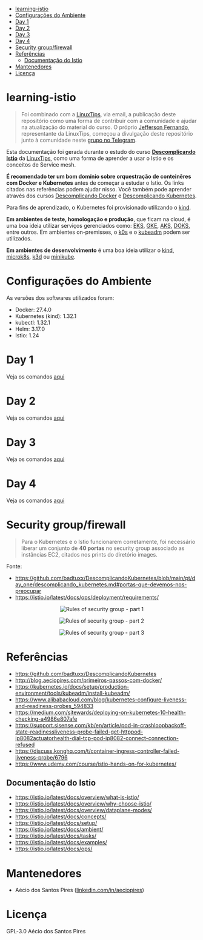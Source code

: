 <!-- TOC -->

- [learning-istio](#learning-istio)
- [Configurações do Ambiente](#configurações-do-ambiente)
- [Day 1](#day-1)
- [Day 2](#day-2)
- [Day 3](#day-3)
- [Day 4](#day-4)
- [Security group/firewall](#security-groupfirewall)
- [Referências](#referências)
  - [Documentação do Istio](#documentação-do-istio)
- [Mantenedores](#mantenedores)
- [Licença](#licença)

<!-- TOC -->

# learning-istio

> Foi combinado com a [LinuxTips](https://www.linuxtips.io), via email, a publicação deste repositório como uma forma de contribuir com a comunidade e ajudar na atualização do material do curso. O próprio [Jefferson Fernando](https://twitter.com/badtux_), representante da LinuxTips, começou a divulgação deste repositório junto à comunidade neste [grupo no Telegram](https://t.me/joinchat/GmIMiRVkN55gwDhTlDWCqA).

Esta documentação foi gerada durante o estudo do curso **[Descomplicando Istio](https://www.linuxtips.io/products/descomplicando-o-istio)** da [LinuxTips](https://www.linuxtips.io), como uma forma de aprender a usar o Istio e os conceitos de Service mesh.

**É recomendado ter um bom domínio sobre orquestração de conteinêres com Docker e Kubernetes** antes de começar a estudar o Istio. Os links citados nas referências podem ajudar nisso. Você também pode aprender através dos cursos [Descomplicando Docker](https://www.linuxtips.io/products/descomplicando-o-docker) e [Descomplicando Kubernetes](https://www.linuxtips.io/products/descomplicando-o-kubernetes).

Para fins de aprendizado, o Kubernetes foi provisionado utilizando o [kind](kind.md).

**Em ambientes de teste, homologação e produção**, que ficam na cloud, é uma boa ideia utilizar serviços gerenciados como: [EKS](https://aws.amazon.com/eks), [GKE](https://cloud.google.com/kubernetes-engine), [AKS](https://azure.microsoft.com/en-us/free/kubernetes-service), [DOKS](https://www.digitalocean.com/products/kubernetes/), entre outros. Em ambientes on-premisses, o [k0s](https://k0sproject.io) e o [kubeadm](https://kubernetes.io/docs/setup/production-environment/tools/kubeadm/create-cluster-kubeadm/) podem ser utilizados.

**Em ambientes de desenvolvimento** é uma boa ideia utilizar o [kind](https://kind.sigs.k8s.io/), [microk8s](https://microk8s.io), [k3d](https://k3d.io) ou [minikube](https://minikube.sigs.k8s.io/).

# Configurações do Ambiente

As versões dos softwares utilizados foram:

- Docker: 27.4.0
- Kubernetes (kind): 1.32.1
- kubectl: 1.32.1
- Helm: 3.17.0
- Istio: 1.24

# Day 1

Veja os comandos [aqui](day1.md)

# Day 2

Veja os comandos [aqui](day2.md)

# Day 3

Veja os comandos [aqui](day3.md)

# Day 4

Veja os comandos [aqui](day4.md)

# Security group/firewall

> Para o Kubernetes e o Istio funcionarem corretamente, foi necessário liberar um conjunto de **40 portas** no security group associado as instâncias EC2, citados nos prints do diretório images.

Fonte:

* https://github.com/badtuxx/DescomplicandoKubernetes/blob/main/pt/day_one/descomplicando_kubernetes.md#portas-que-devemos-nos-preocupar
* https://istio.io/latest/docs/ops/deployment/requirements/

<p align="center">
  <img src="images/sec1.png" alt="Rules of security group - part 1">
</p>

<p align="center">
  <img src="images/sec2.png" alt="Rules of security group - part 2">
</p>

<p align="center">
  <img src="images/sec3.png" alt="Rules of security group - part 3">
</p>

# Referências

- https://github.com/badtuxx/DescomplicandoKubernetes
- http://blog.aeciopires.com/primeiros-passos-com-docker/
- https://kubernetes.io/docs/setup/production-environment/tools/kubeadm/install-kubeadm/
- https://www.alibabacloud.com/blog/kubernetes-configure-liveness-and-readiness-probes_594833 
- https://medium.com/sitewards/deploying-on-kubernetes-10-health-checking-a4986e807afe 
- https://support.sisense.com/kb/en/article/pod-in-crashloopbackoff-state-readinessliveness-probe-failed-get-httppod-ip8082actuatorhealth-dial-tcp-pod-ip8082-connect-connection-refused 
- https://discuss.konghq.com/t/container-ingress-controller-failed-liveness-probe/6796
- https://www.udemy.com/course/istio-hands-on-for-kubernetes/

## Documentação do Istio

- https://istio.io/latest/docs/overview/what-is-istio/
- https://istio.io/latest/docs/overview/why-choose-istio/
- https://istio.io/latest/docs/overview/dataplane-modes/
- https://istio.io/latest/docs/concepts/
- https://istio.io/latest/docs/setup/
- https://istio.io/latest/docs/ambient/
- https://istio.io/latest/docs/tasks/
- https://istio.io/latest/docs/examples/
- https://istio.io/latest/docs/ops/

# Mantenedores

- Aécio dos Santos Pires ([linkedin.com/in/aeciopires](https://www.linkedin.com/in/aeciopires))

# Licença

GPL-3.0 Aécio dos Santos Pires
